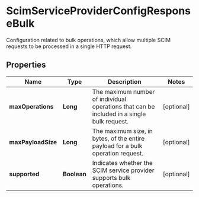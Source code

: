 

# ScimServiceProviderConfigResponseBulk

Configuration related to bulk operations, which allow multiple SCIM requests to be processed in a single HTTP request.
## Properties

Name | Type | Description | Notes
------------ | ------------- | ------------- | -------------
**maxOperations** | **Long** | The maximum number of individual operations that can be included in a single bulk request. |  [optional]
**maxPayloadSize** | **Long** | The maximum size, in bytes, of the entire payload for a bulk operation request. |  [optional]
**supported** | **Boolean** | Indicates whether the SCIM service provider supports bulk operations. |  [optional]



